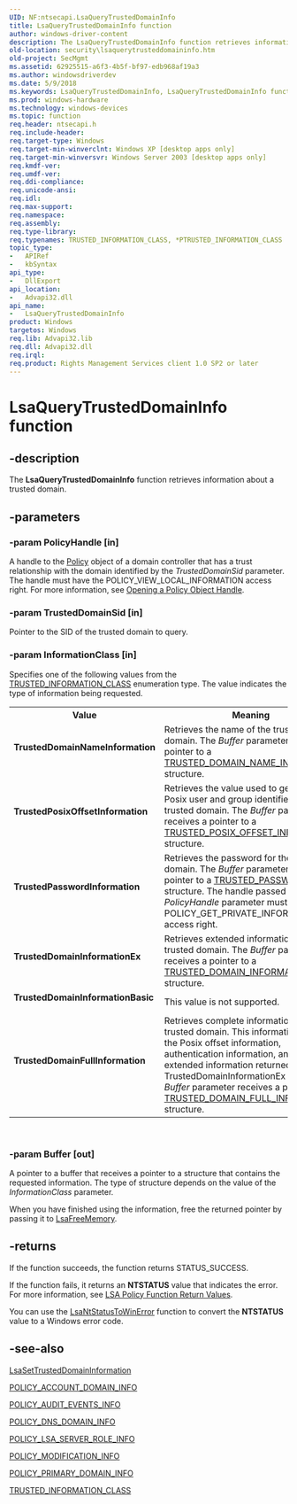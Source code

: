 ```yaml
---
UID: NF:ntsecapi.LsaQueryTrustedDomainInfo
title: LsaQueryTrustedDomainInfo function
author: windows-driver-content
description: The LsaQueryTrustedDomainInfo function retrieves information about a trusted domain.
old-location: security\lsaquerytrusteddomaininfo.htm
old-project: SecMgmt
ms.assetid: 62925515-a6f3-4b5f-bf97-edb968af19a3
ms.author: windowsdriverdev
ms.date: 5/9/2018
ms.keywords: LsaQueryTrustedDomainInfo, LsaQueryTrustedDomainInfo function [Security], TrustedDomainFullInformation, TrustedDomainInformationBasic, TrustedDomainInformationEx, TrustedDomainNameInformation, TrustedPasswordInformation, TrustedPosixOffsetInformation, _lsa_lsaquerytrusteddomaininfo, ntsecapi/LsaQueryTrustedDomainInfo, security.lsaquerytrusteddomaininfo
ms.prod: windows-hardware
ms.technology: windows-devices
ms.topic: function
req.header: ntsecapi.h
req.include-header: 
req.target-type: Windows
req.target-min-winverclnt: Windows XP [desktop apps only]
req.target-min-winversvr: Windows Server 2003 [desktop apps only]
req.kmdf-ver: 
req.umdf-ver: 
req.ddi-compliance: 
req.unicode-ansi: 
req.idl: 
req.max-support: 
req.namespace: 
req.assembly: 
req.type-library: 
req.typenames: TRUSTED_INFORMATION_CLASS, *PTRUSTED_INFORMATION_CLASS
topic_type:
-	APIRef
-	kbSyntax
api_type:
-	DllExport
api_location:
-	Advapi32.dll
api_name:
-	LsaQueryTrustedDomainInfo
product: Windows
targetos: Windows
req.lib: Advapi32.lib
req.dll: Advapi32.dll
req.irql: 
req.product: Rights Management Services client 1.0 SP2 or later
---
```


# LsaQueryTrustedDomainInfo function


## -description


The <b>LsaQueryTrustedDomainInfo</b> function retrieves information about a trusted domain.


## -parameters




### -param PolicyHandle [in]

A handle to the <a href="https://msdn.microsoft.com/4253c7fb-85f5-441d-90bf-492e802ad0f8">Policy</a> object of a domain controller that has a trust relationship with the domain identified by the <i>TrustedDomainSid</i> parameter. The handle must have the POLICY_VIEW_LOCAL_INFORMATION access right. For more information, see 
<a href="https://msdn.microsoft.com/66fdc878-d9c4-421c-b79f-9df08984611c">Opening a Policy Object Handle</a>.


### -param TrustedDomainSid [in]

Pointer to the SID of the trusted domain to query.


### -param InformationClass [in]

Specifies one of the following values from the 
<a href="https://msdn.microsoft.com/442a0944-b498-4d9f-b338-d5aed1663d8d">TRUSTED_INFORMATION_CLASS</a> enumeration type. The value indicates the type of information being requested. 




					

<table>
<tr>
<th>Value</th>
<th>Meaning</th>
</tr>
<tr>
<td width="40%"><a id="TrustedDomainNameInformation"></a><a id="trusteddomainnameinformation"></a><a id="TRUSTEDDOMAINNAMEINFORMATION"></a><dl>
<dt><b>TrustedDomainNameInformation</b></dt>
</dl>
</td>
<td width="60%">
Retrieves the name of the trusted domain. The <i>Buffer</i> parameter receives a pointer to a 
<a href="https://msdn.microsoft.com/9bc1301b-1d09-4cd2-8590-e7756ee4792d">TRUSTED_DOMAIN_NAME_INFO</a> structure.

</td>
</tr>
<tr>
<td width="40%"><a id="TrustedPosixOffsetInformation"></a><a id="trustedposixoffsetinformation"></a><a id="TRUSTEDPOSIXOFFSETINFORMATION"></a><dl>
<dt><b>TrustedPosixOffsetInformation</b></dt>
</dl>
</td>
<td width="60%">
Retrieves the value used to generate Posix user and group identifiers for the trusted domain. The <i>Buffer</i> parameter receives a pointer to a 
<a href="https://msdn.microsoft.com/0686da5e-43d4-49ac-8c5d-5c56b8d12e50">TRUSTED_POSIX_OFFSET_INFO</a> structure.

</td>
</tr>
<tr>
<td width="40%"><a id="TrustedPasswordInformation"></a><a id="trustedpasswordinformation"></a><a id="TRUSTEDPASSWORDINFORMATION"></a><dl>
<dt><b>TrustedPasswordInformation</b></dt>
</dl>
</td>
<td width="60%">
Retrieves the password for the trusted domain. The <i>Buffer</i> parameter receives a pointer to a 
<a href="https://msdn.microsoft.com/2c3aca10-8efd-4278-8127-2d31db776c0e">TRUSTED_PASSWORD_INFO</a> structure. The handle passed in the <i>PolicyHandle</i> parameter must have the POLICY_GET_PRIVATE_INFORMATION access right.

</td>
</tr>
<tr>
<td width="40%"><a id="TrustedDomainInformationEx"></a><a id="trusteddomaininformationex"></a><a id="TRUSTEDDOMAININFORMATIONEX"></a><dl>
<dt><b>TrustedDomainInformationEx</b></dt>
</dl>
</td>
<td width="60%">
Retrieves extended information for the trusted domain. The <i>Buffer</i> parameter receives a pointer to a 
<a href="https://msdn.microsoft.com/acf9a2b5-f301-4e6a-a515-df338658ad56">TRUSTED_DOMAIN_INFORMATION_EX</a> structure.

</td>
</tr>
<tr>
<td width="40%"><a id="TrustedDomainInformationBasic"></a><a id="trusteddomaininformationbasic"></a><a id="TRUSTEDDOMAININFORMATIONBASIC"></a><dl>
<dt><b>TrustedDomainInformationBasic</b></dt>
</dl>
</td>
<td width="60%">
This value is not supported.
							

</td>
</tr>
<tr>
<td width="40%"><a id="TrustedDomainFullInformation"></a><a id="trusteddomainfullinformation"></a><a id="TRUSTEDDOMAINFULLINFORMATION"></a><dl>
<dt><b>TrustedDomainFullInformation</b></dt>
</dl>
</td>
<td width="60%">
Retrieves complete information for the trusted domain. This information includes the Posix offset information, authentication information, and the extended information returned for the TrustedDomainInformationEx value. The <i>Buffer</i> parameter receives a pointer to a 
<a href="https://msdn.microsoft.com/b7abfe1e-d9e6-4583-a738-c16190ffd44d">TRUSTED_DOMAIN_FULL_INFORMATION</a> structure.

</td>
</tr>
</table>
 


### -param Buffer [out]

A pointer to a buffer that receives a pointer to a structure that contains the requested information. The type of structure depends on the value of the <i>InformationClass</i> parameter. 




When you have finished using the information, free the returned pointer by passing it to 
<a href="https://msdn.microsoft.com/6eb3d18f-c54c-4e51-8a4b-b7a3f930cfa9">LsaFreeMemory</a>.


## -returns



If the function succeeds, the function returns STATUS_SUCCESS.

If the function fails, it returns an <b>NTSTATUS</b> value that indicates the error. For more information, see 
<a href="management_return_values.htm">LSA Policy Function Return Values</a>.

You can use the 
<a href="https://msdn.microsoft.com/fa91794c-c502-4b36-84cc-a8d77c8e9d9f">LsaNtStatusToWinError</a> function to convert the <b>NTSTATUS</b> value to a Windows error code.




## -see-also




<a href="https://msdn.microsoft.com/a7b89ea7-af92-46ba-ac73-2fba1cc27680">LsaSetTrustedDomainInformation</a>



<a href="https://msdn.microsoft.com/0e38ac5f-40db-405d-9394-b6bcb7c652b5">POLICY_ACCOUNT_DOMAIN_INFO</a>



<a href="https://msdn.microsoft.com/3442e5e5-78cf-4bda-ba11-0f51ee40df16">POLICY_AUDIT_EVENTS_INFO</a>



<a href="https://msdn.microsoft.com/5b2879cf-e0dc-4844-bfe8-bf45460285f1">POLICY_DNS_DOMAIN_INFO</a>



<a href="https://msdn.microsoft.com/f66abe33-d8c8-45b8-9b94-d6890d786aaa">POLICY_LSA_SERVER_ROLE_INFO</a>



<a href="https://msdn.microsoft.com/ef4d1d1d-9b1b-4d67-80b8-2b548ec31a87">POLICY_MODIFICATION_INFO</a>



<a href="https://msdn.microsoft.com/20102da1-bc05-4ea5-9a2d-a50ecba5fd88">POLICY_PRIMARY_DOMAIN_INFO</a>



<a href="https://msdn.microsoft.com/442a0944-b498-4d9f-b338-d5aed1663d8d">TRUSTED_INFORMATION_CLASS</a>
 

 


